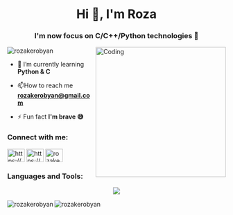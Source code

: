 <h1 align="center">Hi 👋, I'm Roza</h1>
<h3 align="center">I'm now focus on C/C++/Python technologies 🚀</h3>
<img align="right" alt="Coding" width="300" src="https://i.pinimg.com/originals/cd/fd/a4/cdfda49dd7071ec1623e87f55943ab3e.gif">

<p align="left"> <img src="https://komarev.com/ghpvc/?username=rozakerobyan&label=Profile%20views&color=0e75b6&style=flat" alt="rozakerobyan" /> </p>

- 🌱 I’m currently learning **Python & C**

- 📫How to reach me **rozakerobyan@gmail.com**

- ⚡ Fun fact **I'm brave 😅**

<h3 align="left">Connect with me:</h3>
<p align="left">
<a href="https://linkedin.com/in/https://www.linkedin.com/in/roza-kerobyan-1152b8239/" target="blank"><img align="center" src="https://raw.githubusercontent.com/rahuldkjain/github-profile-readme-generator/master/src/images/icons/Social/linked-in-alt.svg" alt="https://www.linkedin.com/in/roza-kerobyan-1152b8239?utm_source=share&utm_campaign=share_via&utm_content=profile&utm_medium=android_app" height="30" width="40" /></a>
<a href="https://www.facebook.com/roza.qeropyan?mibextid=ZbWKwL" target="blank"><img align="center" src="https://raw.githubusercontent.com/rahuldkjain/github-profile-readme-generator/master/src/images/icons/Social/facebook.svg" alt="https://www.facebook.com/roza.qeropyan" height="30" width="40" /></a>
<a href="https://instagram.com/rozakerobyan" target="blank"><img align="center" src="https://raw.githubusercontent.com/rahuldkjain/github-profile-readme-generator/master/src/images/icons/Social/instagram.svg" alt="rozakerobyan" height="30" width="40" /></a>
</p>

<h3 align="left">Languages and Tools:</h3>
<p align="center">
  <a href="https://skillicons.dev">
    <img src="https://skillicons.dev/icons?i=linux,py,django,flask,mysql,c,cpp,bash,github,git,github,vim,visualstudio,vscode" />
  </a>
</p>

<p><img align="left" src="https://github-readme-stats.vercel.app/api/top-langs?username=rozakerobyan&show_icons=true&locale=en&layout=compact" alt="rozakerobyan" /></p>

<!-- <p>&nbsp;<img align="center" src="https://github-readme-stats.vercel.app/api?username=rozakerobyan&show_icons=true&locale=en" alt="rozakerobyan" /></p> -->

<p><img align="left" src="https://github-readme-streak-stats.herokuapp.com/?user=rozakerobyan&" alt="rozakerobyan" /></p>
